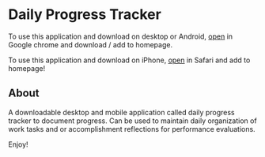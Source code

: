 # Daily Progress Tracker

To use this application and download on desktop or Android, [open](https://tworker-hansenjacoba.vercel.app/home) in Google chrome and download / add to homepage.

To use this application and download on iPhone, [open](https://tworker-hansenjacoba.vercel.app/home) in Safari and add to homepage!

## About

A downloadable desktop and mobile application called daily progress tracker to document progress. Can be used to maintain daily organization of work tasks and or accomplishment reflections for performance evaluations.

Enjoy!
